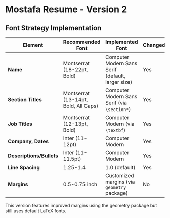 # Mostafa Resume - Version 2

## Font Strategy Implementation

| Element | Recommended Font | Implemented Font | Changed? |
|---------|-----------------|------------------|----------|
| **Name** | Montserrat (18-22pt, Bold) | Computer Modern Sans Serif (default, larger size) | Yes |
| **Section Titles** | Montserrat (13-14pt, Bold, All Caps) | Computer Modern Sans Serif (via `\section*`) | Yes |
| **Job Titles** | Montserrat (12-13pt, Bold) | Computer Modern (via `\textbf`) | Yes |
| **Company, Dates** | Inter (11-12pt) | Computer Modern | Yes |
| **Descriptions/Bullets** | Inter (11-11.5pt) | Computer Modern | Yes |
| **Line Spacing** | 1.25-1.4 | 1.0 (default) | Yes |
| **Margins** | 0.5-0.75 inch | Customized margins (via `geometry` package) | No |

This version features improved margins using the geometry package but still uses default LaTeX fonts. 